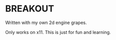 # BREAKOUT

Written with my own 2d engine grapes.

Only works on x11. This is just for fun and learning.
